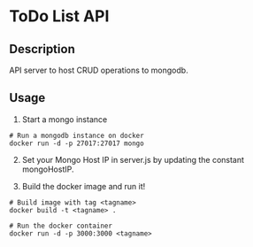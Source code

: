 # ToDo List API

## Description
API server to host CRUD operations to mongodb.

## Usage
1. Start a mongo instance

```
# Run a mongodb instance on docker
docker run -d -p 27017:27017 mongo
```

2. Set your Mongo Host IP in server.js by updating the constant mongoHostIP.

3. Build the docker image and run it!

```
# Build image with tag <tagname>
docker build -t <tagname> .

# Run the docker container
docker run -d -p 3000:3000 <tagname>
```

